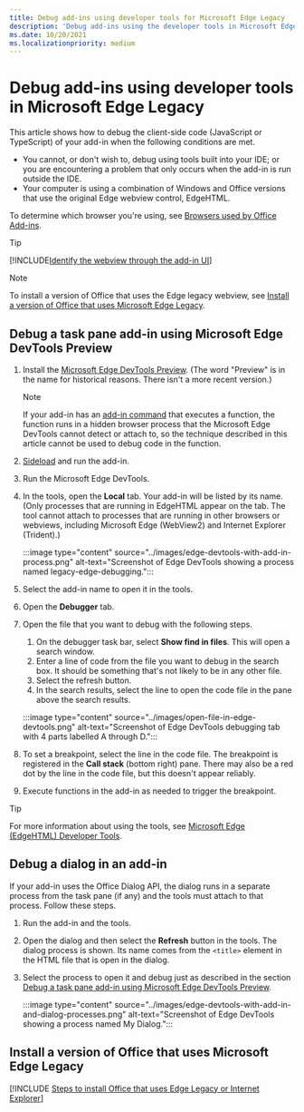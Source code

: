 ```yaml
---
title: Debug add-ins using developer tools for Microsoft Edge Legacy
description: 'Debug add-ins using the developer tools in Microsoft Edge Legacy.'
ms.date: 10/20/2021
ms.localizationpriority: medium
---
```


# Debug add-ins using developer tools in Microsoft Edge Legacy

This article shows how to debug the client-side code (JavaScript or TypeScript) of your add-in when the following conditions are met.

- You cannot, or don't wish to, debug using tools built into your IDE; or you are encountering a problem that only occurs when the add-in is run outside the IDE.
- Your computer is using a combination of Windows and Office versions that use the original Edge webview control, EdgeHTML.

To determine which browser you're using, see [Browsers used by Office Add-ins](../concepts/browsers-used-by-office-web-add-ins.md). 

> [!TIP]
> [!INCLUDE[Identify the webview through the add-in UI](../includes/identify-webview-in-ui.md)]

> [!NOTE]
> To install a version of Office that uses the Edge legacy webview, see [Install a version of Office that uses Microsoft Edge Legacy](#install-a-version-of-office-that-uses-microsoft-edge-legacy).

## Debug a task pane add-in using Microsoft Edge DevTools Preview

1. Install the [Microsoft Edge DevTools Preview](https://www.microsoft.com/p/microsoft-edge-devtools-preview/9mzbfrmz0mnj?activetab=pivot%3Aoverviewtab). (The word "Preview" is in the name for historical reasons. There isn't a more recent version.)

   > [!NOTE]
   > If your add-in has an [add-in command](../design/add-in-commands.md) that executes a function, the function runs in a hidden browser process that the Microsoft Edge DevTools cannot detect or attach to, so the technique described in this article cannot be used to debug code in the function.

1. [Sideload](create-a-network-shared-folder-catalog-for-task-pane-and-content-add-ins.md) and run the add-in.
1. Run the Microsoft Edge DevTools.
1. In the tools, open the **Local** tab. Your add-in will be listed by its name. (Only processes that are running in EdgeHTML appear on the tab. The tool cannot attach to processes that are running in other browsers or webviews, including Microsoft Edge (WebView2) and Internet Explorer (Trident).)

   :::image type="content" source="../images/edge-devtools-with-add-in-process.png" alt-text="Screenshot of Edge DevTools showing a process named legacy-edge-debugging.":::

1. Select the add-in name to open it in the tools.
1. Open the **Debugger** tab.
1. Open the file that you want to debug with the following steps.

   1. On the debugger task bar, select **Show find in files**. This will open a search window.
   1. Enter a line of code from the file you want to debug in the search box. It should be something that's not likely to be in any other file.
   1. Select the refresh button.
   1. In the search results, select the line to open the code file in the pane above the search results.

   :::image type="content" source="../images/open-file-in-edge-devtools.png" alt-text="Screenshot of Edge DevTools debugging tab with 4 parts labelled A through D.":::

1. To set a breakpoint, select the line in the code file. The breakpoint is registered in the **Call stack** (bottom right) pane. There may also be a red dot by the line in the code file, but this doesn't appear reliably.
1. Execute functions in the add-in as needed to trigger the breakpoint.

> [!TIP]
> For more information about using the tools, see [Microsoft Edge (EdgeHTML) Developer Tools](/archive/microsoft-edge/legacy/developer/devtools-guide/).

## Debug a dialog in an add-in

If your add-in uses the Office Dialog API, the dialog runs in a separate process from the task pane (if any) and the tools must attach to that process. Follow these steps.

1. Run the add-in and the tools. 
1. Open the dialog and then select the **Refresh** button in the tools. The dialog process is shown. Its name comes from the `<title>` element in the HTML file that is open in the dialog.
1. Select the process to open it and debug just as described in the section [Debug a task pane add-in using Microsoft Edge DevTools Preview](#debug-a-task-pane-add-in-using-microsoft-edge-devtools-preview).

   :::image type="content" source="../images/edge-devtools-with-add-in-and-dialog-processes.png" alt-text="Screenshot of Edge DevTools showing a process named My Dialog.":::

## Install a version of Office that uses Microsoft Edge Legacy

[!INCLUDE [Steps to install Office that uses Edge Legacy or Internet Explorer](../includes/install-office-that-uses-legacy-edge-or-ie.md)]